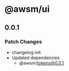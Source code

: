 # @awsm/ui

## 0.0.1

### Patch Changes

- changelog init
- Updated dependencies
  - @awsm/tokens@0.0.1
